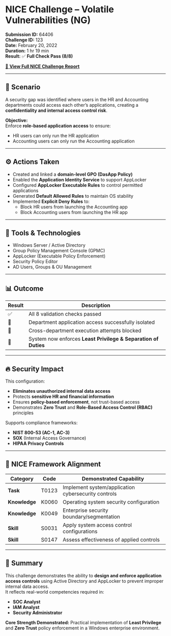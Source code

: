 # NICE Challenge – Volatile Vulnerabilities (NG)

**Submission ID:** 64406  
**Challenge ID:** 123  
**Date:** February 20, 2022  
**Duration:** 1 hr 19 min  
**Result:** ✅ **Full Check Pass (8/8)**

[📄 **View Full NICE Challenge Report**](NICE-Challenge/FrankieLopez_NCPReport1Challenge.pdf)

---

## 🧠 Scenario
A security gap was identified where users in the HR and Accounting departments could access each other’s applications, creating a **confidentiality and internal access control risk**.

**Objective:**  
Enforce **role-based application access** to ensure:
- HR users can only run the HR application  
- Accounting users can only run the Accounting application  

---

## ⚙️ Actions Taken
- Created and linked a **domain-level GPO (DasApp Policy)**  
- Enabled the **Application Identity Service** to support AppLocker  
- Configured **AppLocker Executable Rules** to control permitted applications  
- Generated **Default Allowed Rules** to maintain OS stability  
- Implemented **Explicit Deny Rules** to:
  - Block HR users from launching the Accounting app  
  - Block Accounting users from launching the HR app  

---

## 🧰 Tools & Technologies
- Windows Server / Active Directory  
- Group Policy Management Console (GPMC)  
- AppLocker (Executable Policy Enforcement)  
- Security Policy Editor  
- AD Users, Groups & OU Management  

---

## 📊 Outcome
| Result | Description |
|--------|-------------|
| ✅ | All 8 validation checks passed |
| 🔐 | Department application access successfully isolated |
| 🚫 | Cross-department execution attempts blocked |
| 📏 | System now enforces **Least Privilege & Separation of Duties** |

---

## 🔥 Security Impact
This configuration:
- **Eliminates unauthorized internal data access**
- Protects **sensitive HR and financial information**
- Ensures **policy-based enforcement**, not trust-based access
- Demonstrates **Zero Trust** and **Role-Based Access Control (RBAC)** principles

Supports compliance frameworks:
- **NIST 800-53 (AC-1, AC-3)**
- **SOX** (Internal Access Governance)
- **HIPAA Privacy Controls**

---

## 🧩 NICE Framework Alignment

| Category | Code | Demonstrated Capability |
|---------|------|------------------------|
| **Task** | T0123 | Implement system/application cybersecurity controls |
| **Knowledge** | K0060 | Operating system security configuration |
| **Knowledge** | K0049 | Enterprise security boundary/segmentation |
| **Skill** | S0031 | Apply system access control configurations |
| **Skill** | S0147 | Assess effectiveness of applied controls |

---

## 🏁 Summary
This challenge demonstrates the ability to **design and enforce application access controls** using Active Directory and AppLocker to prevent improper internal data access.  
It reflects real-world competencies required in:
- **SOC Analyst**
- **IAM Analyst**
- **Security Administrator**

**Core Strength Demonstrated:** Practical implementation of **Least Privilege** and **Zero Trust** policy enforcement in a Windows enterprise environment.
